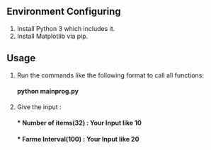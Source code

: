 ## Environment Configuring 
1. Install Python 3 which includes it.
2. Install Matplotlib via pip.

## Usage 
1. Run the commands like the following format to call all functions:
	#### python mainprog.py
2. Give the input :
	#### * Number of items(32) : Your Input like 10
	#### * Farme Interval(100) : Your Input like 20
